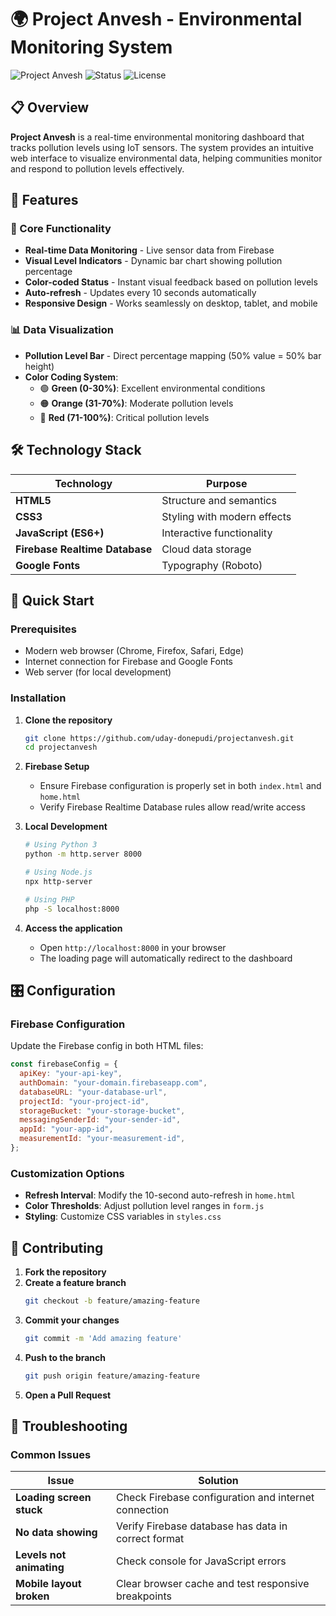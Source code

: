 # 🌍 Project Anvesh - Environmental Monitoring System

![Project Anvesh](https://img.shields.io/badge/Project-Anvesh-green?style=for-the-badge)
![Status](https://img.shields.io/badge/Status-Active-brightgreen?style=for-the-badge)
![License](https://img.shields.io/badge/License-MIT-blue?style=for-the-badge)


## 📋 Overview

**Project Anvesh** is a real-time environmental monitoring dashboard that tracks pollution levels using IoT sensors. The system provides an intuitive web interface to visualize environmental data, helping communities monitor and respond to pollution levels effectively.

## 🚀 Features

### 🎯 Core Functionality

- **Real-time Data Monitoring** - Live sensor data from Firebase
- **Visual Level Indicators** - Dynamic bar chart showing pollution percentage
- **Color-coded Status** - Instant visual feedback based on pollution levels
- **Auto-refresh** - Updates every 10 seconds automatically
- **Responsive Design** - Works seamlessly on desktop, tablet, and mobile

### 📊 Data Visualization

- **Pollution Level Bar** - Direct percentage mapping (50% value = 50% bar height)
- **Color Coding System**:
  - 🟢 **Green (0-30%)**: Excellent environmental conditions
  - 🟠 **Orange (31-70%)**: Moderate pollution levels
  - 🔴 **Red (71-100%)**: Critical pollution levels

## 🛠️ Technology Stack

| Technology                     | Purpose                     |
| ------------------------------ | --------------------------- |
| **HTML5**                      | Structure and semantics     |
| **CSS3**                       | Styling with modern effects |
| **JavaScript (ES6+)**          | Interactive functionality   |
| **Firebase Realtime Database** | Cloud data storage          |
| **Google Fonts**               | Typography (Roboto)         |


## 🚀 Quick Start

### Prerequisites

- Modern web browser (Chrome, Firefox, Safari, Edge)
- Internet connection for Firebase and Google Fonts
- Web server (for local development)

### Installation

1. **Clone the repository**

   ```bash
   git clone https://github.com/uday-donepudi/projectanvesh.git
   cd projectanvesh
   ```

2. **Firebase Setup**

   - Ensure Firebase configuration is properly set in both `index.html` and `home.html`
   - Verify Firebase Realtime Database rules allow read/write access

3. **Local Development**

   ```bash
   # Using Python 3
   python -m http.server 8000

   # Using Node.js
   npx http-server

   # Using PHP
   php -S localhost:8000
   ```

4. **Access the application**
   - Open `http://localhost:8000` in your browser
   - The loading page will automatically redirect to the dashboard

## 🎛️ Configuration

### Firebase Configuration

Update the Firebase config in both HTML files:

```javascript
const firebaseConfig = {
  apiKey: "your-api-key",
  authDomain: "your-domain.firebaseapp.com",
  databaseURL: "your-database-url",
  projectId: "your-project-id",
  storageBucket: "your-storage-bucket",
  messagingSenderId: "your-sender-id",
  appId: "your-app-id",
  measurementId: "your-measurement-id",
};
```

### Customization Options

- **Refresh Interval**: Modify the 10-second auto-refresh in `home.html`
- **Color Thresholds**: Adjust pollution level ranges in `form.js`
- **Styling**: Customize CSS variables in `styles.css`


## 🤝 Contributing

1. **Fork the repository**
2. **Create a feature branch**
   ```bash
   git checkout -b feature/amazing-feature
   ```
3. **Commit your changes**
   ```bash
   git commit -m 'Add amazing feature'
   ```
4. **Push to the branch**
   ```bash
   git push origin feature/amazing-feature
   ```
5. **Open a Pull Request**

## 🐛 Troubleshooting

### Common Issues

| Issue                    | Solution                                             |
| ------------------------ | ---------------------------------------------------- |
| **Loading screen stuck** | Check Firebase configuration and internet connection |
| **No data showing**      | Verify Firebase database has data in correct format  |
| **Levels not animating** | Check console for JavaScript errors                  |
| **Mobile layout broken** | Clear browser cache and test responsive breakpoints  |
